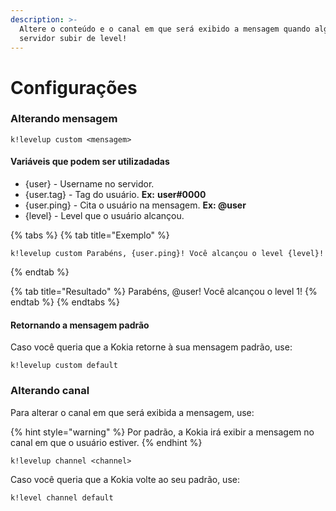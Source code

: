 ```yaml
---
description: >-
  Altere o conteúdo e o canal em que será exibido a mensagem quando alguém do
  servidor subir de level!
---
```


# Configurações

### Alterando mensagem

```text
k!levelup custom <mensagem>
```

#### Variáveis que podem ser utilizadadas

* {user} - Username no servidor.
* {user.tag} - Tag do usuário. **Ex:** **user\#0000**
* {user.ping} - Cita o usuário na mensagem. **Ex: @user** 
* {level} - Level que o usuário alcançou.

{% tabs %}
{% tab title="Exemplo" %}
```text
k!levelup custom Parabéns, {user.ping}! Você alcançou o level {level}!
```
{% endtab %}

{% tab title="Resultado" %}
Parabéns, @user! Você alcançou o level 1!
{% endtab %}
{% endtabs %}

#### Retornando a mensagem padrão

Caso você queria que a Kokia retorne à sua mensagem padrão, use:

```text
k!levelup custom default
```



### Alterando canal

Para alterar o canal em que será exibida a mensagem, use:

{% hint style="warning" %}
Por padrão, a Kokia irá exibir a mensagem no canal em que o usuário estiver.
{% endhint %}

```text
k!levelup channel <channel>
```

Caso você queria que a Kokia volte ao seu padrão, use:

```text
k!level channel default
```



